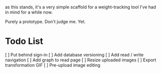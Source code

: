 as this stands, it's a very simple scaffold for a weight-tracking tool I've had in mind for a while now.

Purely a prototype. Don't judge me. Yet.

Todo List
=========

[ ] Put behind sign-in
[ ] Add database versioning
[ ] Add read / write navigation
[ ] Add graph to read page
[ ] Resize uploaded images
[ ] Export transformation GIF
[ ] Pre-upload image editing
